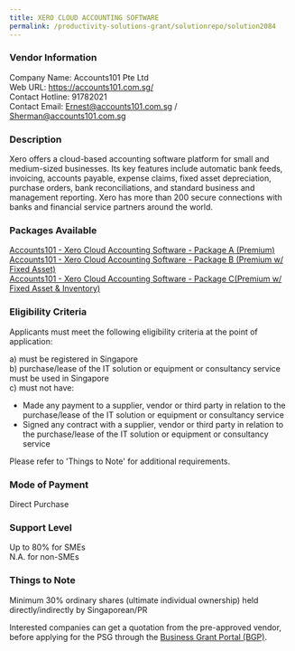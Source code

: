```yaml
---
title: XERO CLOUD ACCOUNTING SOFTWARE
permalink: /productivity-solutions-grant/solutionrepo/solution2084
---
```


### Vendor Information
Company Name: Accounts101 Pte Ltd<br>Web URL: https://accounts101.com.sg/<br>Contact Hotline: 91782021<br>Contact Email: Ernest@accounts101.com.sg / Sherman@accounts101.com.sg

### Description

Xero offers a cloud-based accounting software platform for small and medium-sized businesses. Its key features include automatic bank feeds, invoicing, accounts payable, expense claims, fixed asset depreciation, purchase orders, bank reconciliations, and standard business and management reporting. Xero has more than 200 secure connections with banks and financial service partners around the world.

### Packages Available

<a href='https://www.gobusiness.gov.sg/images/psg/Desensitised_Accounts101_Annex_3_Part_1.pdf' target='_blank'>Accounts101 - Xero Cloud Accounting Software - Package A (Premium)</a><br/>
<a href='https://www.gobusiness.gov.sg/images/psg/Desensitised_Accounts101_Annex_3_Part_2.pdf' target='_blank'>Accounts101 - Xero Cloud Accounting Software - Package B (Premium w/ Fixed Asset)</a><br/>
<a href='https://www.gobusiness.gov.sg/images/psg/Desensitised_Accounts101_Annex_3_Part_3.pdf' target='_blank'>Accounts101 - Xero Cloud Accounting Software - Package C(Premium w/ Fixed Asset & Inventory)</a><br/>

### Eligibility Criteria

Applicants must meet the following eligibility criteria at the point of application:

a) must be registered in Singapore <br>
b) purchase/lease of the IT solution or equipment or consultancy service must be used in Singapore <br>
c) must not have:
- Made any payment to a supplier, vendor or third party in relation to the purchase/lease of the IT solution or equipment or consultancy service
- Signed any contract with a supplier, vendor or third party in relation to the purchase/lease of the IT solution or equipment or consultancy service

Please refer to 'Things to Note' for additional requirements.

### Mode of Payment
Direct Purchase

### Support Level
Up to 80% for SMEs <br>
N.A. for non-SMEs

### Things to Note
Minimum 30% ordinary shares (ultimate individual ownership) held directly/indirectly by Singaporean/PR

Interested companies can get a quotation from the pre-approved vendor, before applying for the PSG through the <a target='_blank' href='https://www.businessgrants.gov.sg/'>Business Grant Portal (BGP)</a>.
